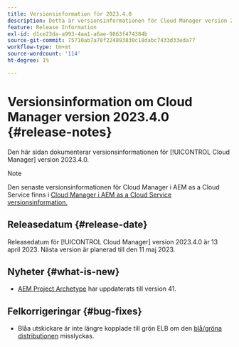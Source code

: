 ```yaml
---
title: Versionsinformation för 2023.4.0
description: Detta är versionsinformationen för Cloud Manager version 2023.4.0.
feature: Release Information
exl-id: d1ce23da-a993-4aa1-a6ae-9863f474384b
source-git-commit: 75710ab7a78f224893830c18dabc7433d33eda77
workflow-type: tm+mt
source-wordcount: '114'
ht-degree: 1%

---
```


# Versionsinformation om Cloud Manager version 2023.4.0 {#release-notes}

Den här sidan dokumenterar versionsinformationen för [!UICONTROL Cloud Manager] version 2023.4.0.

>[!NOTE]
>
>Den senaste versionsinformationen för Cloud Manager i AEM as a Cloud Service finns i [Cloud Manager i AEM as a Cloud Service versionsinformation.](https://experienceleague.adobe.com/docs/experience-manager-cloud-service/content/implementing/using-cloud-manager/release-notes-cloud-manager/release-notes-cm-current.html)

## Releasedatum {#release-date}

Releasedatum för [!UICONTROL Cloud Manager] version 2023.4.0 är 13 april 2023. Nästa version är planerad till den 11 maj 2023.

## Nyheter {#what-is-new}

* [AEM Project Archetype](https://experienceleague.adobe.com/docs/experience-manager-core-components/using/developing/archetype/overview.html) har uppdaterats till version 41.

## Felkorrigeringar {#bug-fixes}

* Blåa utskickare är inte längre kopplade till grön ELB om den [blå/gröna distributionen](/help/introduction.md#blue-green) misslyckas.
